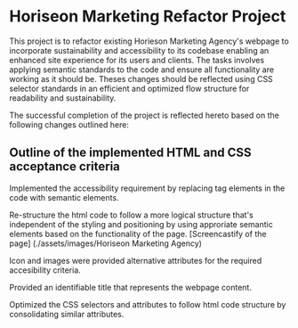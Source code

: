 # Horiseon Marketing Refactor Project

This project is to refactor existing Horieson Marketing Agency's webpage to incorporate sustainability and accessibility to its codebase enabling an enhanced site 
experience for its users and clients. The tasks involves applying semantic standards to the code and ensure all functionality are working as it should be. 
Theses changes should be reflected using CSS selector standards in an efficient and optimized flow structure for readability and sustainability.

The successful completion of the project is reflected hereto based on the following changes outlined here:

## Outline of the implemented HTML and CSS acceptance criteria

Implemented the accessibility requirement by replacing tag elements in the code with semantic elements.

Re-structure the html code to follow a more logical structure that's independent of the styling and positioning by using approriate semantic elements based on the functionality of the page.
    [Screencastify of the page] (./assets/images/Horiseon Marketing Agency)

Icon and images were  provided alternative attributes for the required accesibility criteria.

Provided an identifiable title that represents the webpage content. 

Optimized the CSS selectors and attributes to follow html code structure by consolidating similar attributes.




